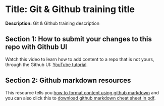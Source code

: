 # Title: Git & Github training title
**Description:** Git & Github training description
## Section 1: How to submit your changes to this repo with Github UI
Watch this video to learn how to add content to a repo that is not yours, through the Github UI: [YouTube tutorial](https://www.youtube.com/watch?v=2X1FjFqIwIY).

## Section 2: Github markdown resources
This resource tells you [how to format content using github markdown](https://gist.github.com/cuonggt/9b7d08a597b167299f0d) and you can also click this to [download github markdown cheat sheet in pdf](https://ifycode.github.io/git-github-training/markdown-cheatsheet.pdf).
